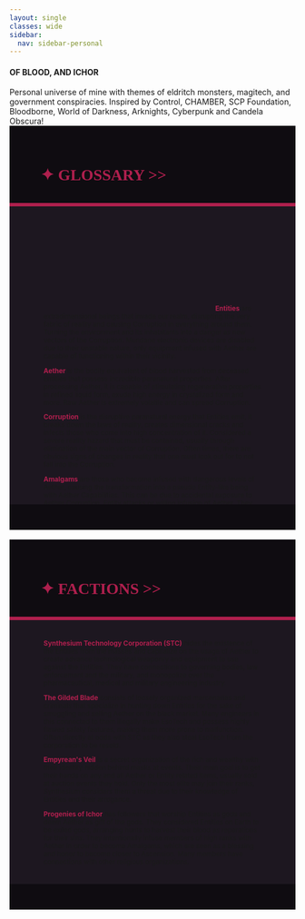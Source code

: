 ```yaml
---
layout: single
classes: wide
sidebar:
  nav: sidebar-personal
---
```


<div class="notice--danger">
<h4 class="no_toc" style="text-transform: uppercase;">Of Blood, and Ichor</h4>
Personal universe of mine with themes of eldritch monsters, magitech, and government conspiracies.
Inspired by Control, CHAMBER, SCP Foundation, Bloodborne, World of Darkness, Arknights, Cyberpunk and Candela Obscura!
</div>

<!---------
header names
----------->

<div class="row" style="background-color:#0F0C11; padding-top:30px; padding-left: 55px; padding-right: 55px; padding-bottom: 15px">
    <h1 style="color:#AE1F4D; text-transform: uppercase; font-family:'Georgia'">✦ Glossary >></h1>
</div>
<div style="background-color:#AE1F4D;padding:3px;"></div>
<div class="row" style="background-color:#1d1720; padding-top:5px; padding-left: 60px; padding-right: 60px; padding-bottom: 20px; overflow:auto; max-height:500px">
  
<!---------
profile
----------->
<br>
<small>
<p><strong style="color:#AE1F4D"><svg class="lucide-icon"><use href="#orbit"/>
</svg>  Entities</strong> are extradimensional beings that invade our realm, disrupting the very fabric of reality and causing Corruption in everything around them. Turning the environment and its inhabitants into a danger as new vectors of the Corruption. Mundane electronic devices are disabled due to their unstable nature, only equipment infused with Aether are capable of functioning within their vicinity.</p>
  
  <p><strong style="color:#AE1F4D">Aether  <i class="fa-solid fa-droplet"></i></strong> is the bodily equivalent of blood harvested from deceased Entities that possess incredible paranatural properties. After processing Aether, it is capable of  stimulating regenerative properties in refined liquid form, exude high energy in crystalized form and more. Raw Aether is extremely volatile and can spread Corruption.</p>
  
  <p><strong style="color:#AE1F4D">Corruption  <i class="fa-solid fa-biohazard"></i></strong> is the disruptive paranatural energy that Entities emit, it breaks down the laws of reality, creates dimensional cracks and infects those who come into high concentration of it. Considered a severe reality hazard that must be contained, usually through elimination of the main vector of Corruption. Often times, there are obvious signs of changes in reality that one must look out for to not fall into the Corruption. </p>
  
  <p><strong style="color:#AE1F4D"><i class="fa-solid fa-dna"></i> Amalgams</strong> are those who become infused with dangerous levels of Aether, causing the transformation into a pseudo Entity-like being with Aether Capabilities. This can be due to accidental exposure to Aether Corruption, Entity attacks or willing infusion of Aether. They are at risk of losing their sanity and mind, becoming mindless beasts should they lose control. </p>
  
  <p><strong style="color:#AE1F4D"><i class="fa-solid fa-bookmark"></i> Aether Capabilities (AC)</strong> vary from each individual and equipment, but allows the users to manipulate the fabric of reality within their own constraints. Some can manipulate the elements around them, others can stimulate an Entity's space bending abilities and regenerative powers. Equipments are often limited to a single-type AC in order to avoid overloading the components. </p>
  
  <p><strong style="color:#AE1F4D"><i class="fa-solid fa-microchip"></i> Esoteric Technology (EsoTech)</strong> are technological equipment that have been infused with Aether, allowing its users to utilize Aether Capabilities without being an Amalgam but risk Aether Corruption should it malfunction. Many have safety features in place, but improper disposal or destruction of the equipment can cause Corruption. As such, EsoTech with proper STC quality control and certificationare labelled with [ § ] as a warning.</p>

</small>
</div>
<div class="row" style="background-color:#0F0C11; padding-top:20px; padding-left: 30px; padding-right: 30px; padding-bottom: 25px;"></div>

<br>
<!---------
header names
----------->

<div class="row" style="background-color:#0F0C11; padding-top:30px; padding-left: 55px; padding-right: 55px; padding-bottom: 15px">
    <h1 style="color:#AE1F4D; text-transform: uppercase; font-family:'Georgia'">✦ Factions >></h1>
</div>
<div style="background-color:#AE1F4D;padding:3px;"></div>
<div class="row" style="background-color:#1d1720; padding-top:5px; padding-left: 60px; padding-right: 60px; padding-bottom: 20px; overflow:auto; max-height:500px">
  
<!---------
profile
----------->
<br>
<small>
  <p><strong style="color:#AE1F4D"><i class="fa-solid fa-atom"></i> Synthesium Technology Corporation (STC)</strong> hides the existence of the Entities from the masses and capitalize on the usage of Aether to create advance technological weaponry and equipment to use against the Entities. They have connections to governing bodies, law enforcement and the military, and monopolize over the pharmaceutical, medical and military engineering industry. </p>
    
  <p><strong style="color:#AE1F4D"><i class="fa-solid fa-swords"></i> The Gilded Blade</strong> consists of loosely organized mercenaries and criminals that specialize in hunting down Entities for the sake of smuggling and selling Aether on the black market. Many engineers in this connected to them illegally make EsoTech and possess highly flawed safety features, making them more prone to malfunction. Often directly at odds with STC as they also steal EsoTech from the corporation to be resold.</p>
    
  <p><strong style="color:#AE1F4D"><i class="fa-solid fa-mask-theater"></i> Empyrean's Veil</strong> is a secret organization of the rich and wealthy with their identity hidden behind masks at events. Their main goal is to get their hands on any and all Aether or Entity related items, usually sold at auction events they hold. Only the most elite may join their ranks, Synthesium considers them a threat due to their knowledge of Entities and their arrogance.</p>
    
  <p><strong style="color:#AE1F4D"><i class="fa-solid fa-eye"></i> Progenies of Ichor</strong> has followers that worship Entities as gods and deem Aether as gift of the gods. They considered Entities on Earth to be exiled gods, arranging hunts to harvest their blood as reparations for their sins. They intentionally infuse members of high ranks with Aether in order to become Amalgams, which are seen as a blessing and honor to become closer to Ascension. Many members have connections with other religious organizations.</p>
</small>

</div>
<div class="row" style="background-color:#0F0C11; padding-top:20px; padding-left: 30px; padding-right: 30px; padding-bottom: 25px;"></div>
